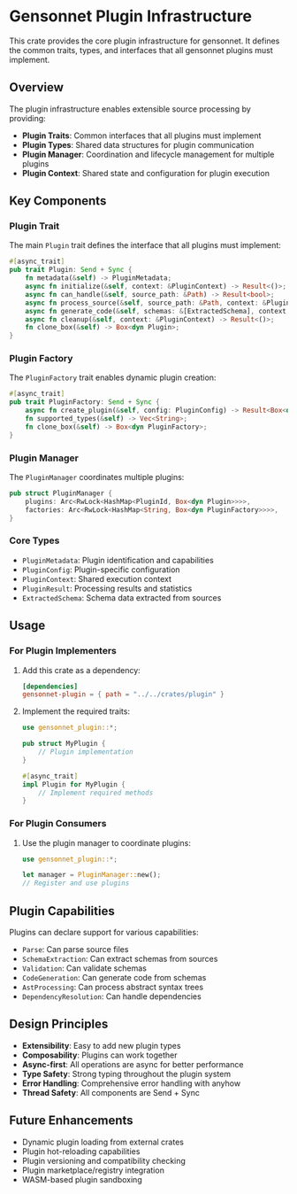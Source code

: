 # Gensonnet Plugin Infrastructure

This crate provides the core plugin infrastructure for gensonnet. It defines the common traits, types, and interfaces that all gensonnet plugins must implement.

## Overview

The plugin infrastructure enables extensible source processing by providing:

- **Plugin Traits**: Common interfaces that all plugins must implement
- **Plugin Types**: Shared data structures for plugin communication
- **Plugin Manager**: Coordination and lifecycle management for multiple plugins
- **Plugin Context**: Shared state and configuration for plugin execution

## Key Components

### Plugin Trait

The main `Plugin` trait defines the interface that all plugins must implement:

```rust
#[async_trait]
pub trait Plugin: Send + Sync {
    fn metadata(&self) -> PluginMetadata;
    async fn initialize(&self, context: &PluginContext) -> Result<()>;
    async fn can_handle(&self, source_path: &Path) -> Result<bool>;
    async fn process_source(&self, source_path: &Path, context: &PluginContext) -> Result<PluginResult>;
    async fn generate_code(&self, schemas: &[ExtractedSchema], context: &PluginContext) -> Result<Vec<PathBuf>>;
    async fn cleanup(&self, context: &PluginContext) -> Result<()>;
    fn clone_box(&self) -> Box<dyn Plugin>;
}
```

### Plugin Factory

The `PluginFactory` trait enables dynamic plugin creation:

```rust
#[async_trait]
pub trait PluginFactory: Send + Sync {
    async fn create_plugin(&self, config: PluginConfig) -> Result<Box<dyn Plugin>>;
    fn supported_types(&self) -> Vec<String>;
    fn clone_box(&self) -> Box<dyn PluginFactory>;
}
```

### Plugin Manager

The `PluginManager` coordinates multiple plugins:

```rust
pub struct PluginManager {
    plugins: Arc<RwLock<HashMap<PluginId, Box<dyn Plugin>>>>,
    factories: Arc<RwLock<HashMap<String, Box<dyn PluginFactory>>>>,
}
```

### Core Types

- `PluginMetadata`: Plugin identification and capabilities
- `PluginConfig`: Plugin-specific configuration
- `PluginContext`: Shared execution context
- `PluginResult`: Processing results and statistics
- `ExtractedSchema`: Schema data extracted from sources

## Usage

### For Plugin Implementers

1. Add this crate as a dependency:
   ```toml
   [dependencies]
   gensonnet-plugin = { path = "../../crates/plugin" }
   ```

2. Implement the required traits:
   ```rust
   use gensonnet_plugin::*;
   
   pub struct MyPlugin {
       // Plugin implementation
   }
   
   #[async_trait]
   impl Plugin for MyPlugin {
       // Implement required methods
   }
   ```

### For Plugin Consumers

1. Use the plugin manager to coordinate plugins:
   ```rust
   use gensonnet_plugin::*;
   
   let manager = PluginManager::new();
   // Register and use plugins
   ```

## Plugin Capabilities

Plugins can declare support for various capabilities:

- `Parse`: Can parse source files
- `SchemaExtraction`: Can extract schemas from sources
- `Validation`: Can validate schemas
- `CodeGeneration`: Can generate code from schemas
- `AstProcessing`: Can process abstract syntax trees
- `DependencyResolution`: Can handle dependencies

## Design Principles

- **Extensibility**: Easy to add new plugin types
- **Composability**: Plugins can work together
- **Async-first**: All operations are async for better performance
- **Type Safety**: Strong typing throughout the plugin system
- **Error Handling**: Comprehensive error handling with anyhow
- **Thread Safety**: All components are Send + Sync

## Future Enhancements

- Dynamic plugin loading from external crates
- Plugin hot-reloading capabilities
- Plugin versioning and compatibility checking
- Plugin marketplace/registry integration
- WASM-based plugin sandboxing
